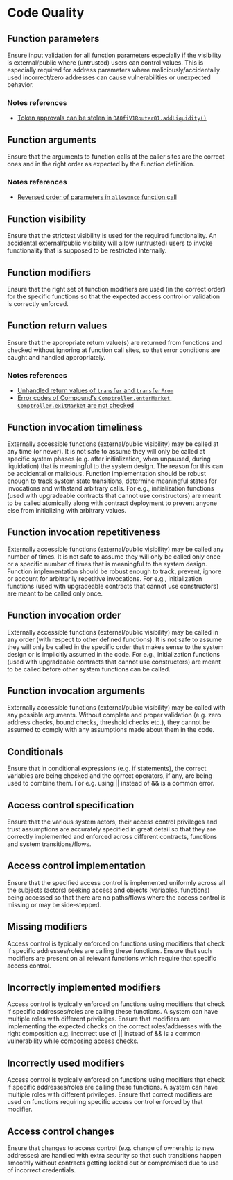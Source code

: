 # Code Quality

## Function parameters

Ensure input validation for all function parameters especially if the visibility is external/public where (untrusted) users can control values. This is especially required for address parameters where maliciously/accidentally used incorrect/zero addresses can cause vulnerabilities or unexpected behavior.

### Notes references

- [Token approvals can be stolen in `DAOfiV1Router01.addLiquidity()`](https://github.com/broccolirob/audit-sandbox/blob/master/notes/audit-findings-101/1-block.md#token-approvals-can-be-stolen-in-daofiv1router01addliquidity)

## Function arguments

Ensure that the arguments to function calls at the caller sites are the correct ones and in the right order as expected by the function definition.

### Notes references

- [Reversed order of parameters in `allowance` function call](https://github.com/broccolirob/audit-sandbox/blob/master/notes/audit-findings-101/1-block.md#reversed-order-of-parameters-in-allowance-function-call)

## Function visibility

Ensure that the strictest visibility is used for the required functionality. An accidental external/public visibility will allow (untrusted) users to invoke functionality that is supposed to be restricted internally.

## Function modifiers

Ensure that the right set of function modifiers are used (in the correct order) for the specific functions so that the expected access control or validation is correctly enforced.

## Function return values

Ensure that the appropriate return value(s) are returned from functions and checked without ignoring at function call sites, so that error conditions are caught and handled appropriately.

### Notes references

- [Unhandled return values of `transfer` and `transferFrom`](https://github.com/broccolirob/audit-sandbox/blob/master/notes/audit-findings-101/1-block.md#unhandled-return-values-of-transfer-and-transferfrom)
- [ Error codes of Compound's `Comptroller.enterMarket`, `Comptroller.exitMarket` are not checked](https://github.com/broccolirob/audit-sandbox/blob/master/notes/audit-findings-101/1-block.md#error-codes-of-compounds-comptrollerentermarket-comptrollerexitmarket-are-not-checked)

## Function invocation timeliness

Externally accessible functions (external/public visibility) may be called at any time (or never). It is not safe to assume they will only be called at specific system phases (e.g. after initialization, when unpaused, during liquidation) that is meaningful to the system design. The reason for this can be accidental or malicious. Function implementation should be robust enough to track system state transitions, determine meaningful states for invocations and withstand arbitrary calls. For e.g., initialization functions (used with upgradeable contracts that cannot use constructors) are meant to be called atomically along with contract deployment to prevent anyone else from initializing with arbitrary values.

## Function invocation repetitiveness

Externally accessible functions (external/public visibility) may be called any number of times. It is not safe to assume they will only be called only once or a specific number of times that is meaningful to the system design. Function implementation should be robust enough to track, prevent, ignore or account for arbitrarily repetitive invocations. For e.g., initialization functions (used with upgradeable contracts that cannot use constructors) are meant to be called only once.

## Function invocation order

Externally accessible functions (external/public visibility) may be called in any order (with respect to other defined functions). It is not safe to assume they will only be called in the specific order that makes sense to the system design or is implicitly assumed in the code. For e.g., initialization functions (used with upgradeable contracts that cannot use constructors) are meant to be called before other system functions can be called.

## Function invocation arguments

Externally accessible functions (external/public visibility) may be called with any possible arguments. Without complete and proper validation (e.g. zero address checks, bound checks, threshold checks etc.), they cannot be assumed to comply with any assumptions made about them in the code.

## Conditionals

Ensure that in conditional expressions (e.g. if statements), the correct variables are being checked and the correct operators, if any, are being used to combine them. For e.g. using || instead of && is a common error.

## Access control specification

Ensure that the various system actors, their access control privileges and trust assumptions are accurately specified in great detail so that they are correctly implemented and enforced across different contracts, functions and system transitions/flows.

## Access control implementation

Ensure that the specified access control is implemented uniformly across all the subjects (actors) seeking access and objects (variables, functions) being accessed so that there are no paths/flows where the access control is missing or may be side-stepped.

## Missing modifiers

Access control is typically enforced on functions using modifiers that check if specific addresses/roles are calling these functions. Ensure that such modifiers are present on all relevant functions which require that specific access control.

## Incorrectly implemented modifiers

Access control is typically enforced on functions using modifiers that check if specific addresses/roles are calling these functions. A system can have multiple roles with different privileges. Ensure that modifiers are implementing the expected checks on the correct roles/addresses with the right composition e.g. incorrect use of || instead of && is a common vulnerability while composing access checks.

## Incorrectly used modifiers

Access control is typically enforced on functions using modifiers that check if specific addresses/roles are calling these functions. A system can have multiple roles with different privileges. Ensure that correct modifiers are used on functions requiring specific access control enforced by that modifier.

## Access control changes

Ensure that changes to access control (e.g. change of ownership to new addresses) are handled with extra security so that such transitions happen smoothly without contracts getting locked out or compromised due to use of incorrect credentials.
